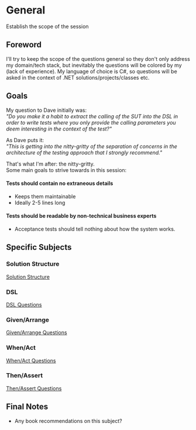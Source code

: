# General
Establish the scope of the session

## Foreword
I'll try to keep the scope of the questions general so they don't only address my domain/tech stack, but inevitably the questions will be colored by my (lack of experience). My language of choice is C#, so questions will be asked in the context of .NET solutions/projects/classes etc.

## Goals

My question to Dave initially was:  
_"Do you make it a habit to extract the calling of the SUT into the DSL in order to write tests where you only provide the calling parameters you deem interesting in the context of the test?"_

As Dave puts it:  
 _"This is getting into the nitty-gritty of the separation of concerns in the architecture of the testing approach that I strongly recommend."_

 That's what I'm after: the nitty-gritty.  
Some main goals to strive towards in this session:

#### Tests should contain no extraneous details
- Keeps them maintainable
- Ideally 2-5 lines long

#### Tests should be readable by non-technical business experts
- Acceptance tests should tell nothing about how the system works.

## Specific Subjects

### Solution Structure
[Solution Structure](./SolutionStructure.md)

### DSL
[DSL Questions](./DSL.md)

### Given/Arrange
[Given/Arrange Questions](./GivenArrange.md)

### When/Act
[When/Act Questions](./WhenAct.md)

### Then/Assert
[Then/Assert Questions](./ThenAssert.md)

## Final Notes
- Any book recommendations on this subject?
